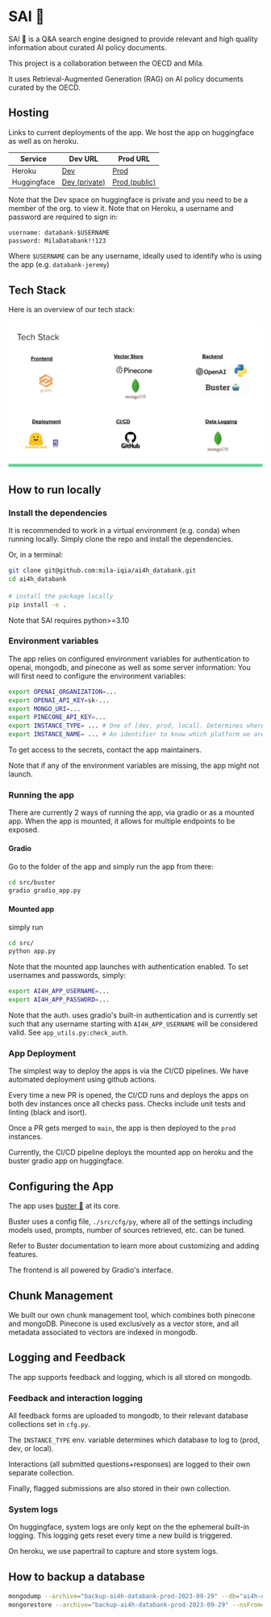 # SAI ️💬

SAI ️💬 is a Q&A search engine designed to provide relevant and high quality information about curated AI policy documents.

This project is a collaboration between the OECD and Mila.

It uses Retrieval-Augmented Generation (RAG) on AI policy documents curated by the OECD.


## Hosting
<!-- It deploys [buster](www.github.com/jerpint/buster) on AI policies collected by the OECD. -->

Links to current deployments of the app. We host the app on huggingface as well as on heroku.

| Service       | Dev URL                                                                                          | Prod URL                                                                                             |
|---------------|--------------------------------------------------------------------------------------------------|------------------------------------------------------------------------------------------------------|
| Heroku        | [Dev](https://ai4h-databank-dev.herokuapp.com/)                                                 | [Prod](https://ai4h-databank-prod.herokuapp.com/)                                                   |
| Huggingface   | [Dev (private)](https://huggingface.co/spaces/mila-quebec/SAI-dev)                              | [Prod (public)](https://huggingface.co/spaces/mila-quebec/SAI)                                     |

Note that the Dev space on huggingface is private and you need to be a member of the org. to view it.
Note that on Heroku, a username and password are required to sign in:

```
username: databank-$USERNAME
password: MilaDatabank!!123
```

Where `$USERNAME` can be any username, ideally used to identify who is using the app (e.g. `databank-jeremy`)


## Tech Stack

Here is an overview of our tech stack:

![image](assets/tech_stack.png)


## How to run locally

### Install the dependencies

It is recommended to work in a virtual environment (e.g. conda) when running locally.
Simply clone the repo and install the dependencies.

Or, in a terminal:
```sh
git clone git@github.com:mila-iqia/ai4h_databank.git
cd ai4h_databank

# install the package locally
pip install -e .
```


Note that SAI requires python>=3.10


### Environment variables

The app relies on configured environment variables for authentication to openai, mongodb, and pinecone as well as some server information:
You will first need to configure the environment variables:

```sh
export OPENAI_ORGANIZATION=...
export OPENAI_API_KEY=sk-...
export MONGO_URI=...
export PINECONE_API_KEY=...
export INSTANCE_TYPE= ... # One of [dev, prod, local]. Determines where to log all app interactions.
export INSTANCE_NAME= ... # An identifier to know which platform we are logging from (e.g. huggingface-server-1)
```

To get access to the secrets, contact the app maintainers.

Note that if any of the environment variables are missing, the app might not launch.

### Running the app

There are currently 2 ways of running the app, via gradio or as a mounted app.
When the app is mounted, it allows for multiple endpoints to be exposed.

#### Gradio

Go to the folder of the app and simply run the app from there:

```sh
cd src/buster
gradio gradio_app.py
```

#### Mounted app

simply run

```sh
cd src/
python app.py
```

Note that the mounted app launches with authentication enabled. To set usernames and passwords, simply:

```sh
export AI4H_APP_USERNAME=...
export AI4H_APP_PASSWORD=...
```

Note that the auth. uses gradio's built-in authentication and is currently set such that any username starting with `AI4H_APP_USERNAME` will be considered valid. See `app_utils.py:check_auth`.

### App Deployment

The simplest way to deploy the apps is via the CI/CD pipelines. We have automated deployment using github actions.

Every time a new PR is opened, the CI/CD runs and deploys the apps on both dev instances once all checks pass.
Checks include unit tests and linting (black and isort).

Once a PR gets merged to `main`, the app is then deployed to the `prod` instances.

Currently, the CI/CD pipeline deploys the mounted app on heroku and the buster gradio app on huggingface.

## Configuring the App

The app uses [buster 🤖](www.github.com/jerpint/buster) at its core.

Buster uses a config file, `./src/cfg/py`, where all of the settings including models used, prompts, number of sources retrieved, etc. can be tuned.

Refer to Buster documentation to learn more about customizing and adding features.

The frontend is all powered by Gradio's interface.

## Chunk Management

We built our own chunk management tool, which combines both pinecone and mongoDB. Pinecone is used exclusively as a vector store, and all metadata associated to vectors are indexed in mongodb.

## Logging and Feedback

The app supports feedback and logging, which is all stored on mongodb.

### Feedback and interaction logging

All feedback forms are uploaded to mongodb, to their relevant database collections set in `cfg.py`.

The `INSTANCE_TYPE` env. variable determines which database to log to (prod, dev, or local).

Interactions (all submitted questions+responses) are logged to their own separate collection.

Finally, flagged submissions are also stored in their own collection.

### System logs

On huggingface, system logs are only kept on the the ephemeral built-in logging. This logging gets reset every time a new build is triggered.

On heroku, we use papertrail to capture and store system logs.

## How to backup a database

```sh
mongodump --archive="backup-ai4h-databank-prod-2023-09-29" --db="ai4h-databank-prod" --uri="mongodb+srv://ai4h-databank-dev.m0zt2w2.mongodb.net/" --username miladatabank
mongorestore --archive="backup-ai4h-databank-prod-2023-09-29" --nsFrom='ai4h-databank-prod.*' --nsTo='backup-ai4h-databank-prod-2023-09-29.*' --uri="mongodb+srv://ai4h-databank-dev.m0zt2w2.mongodb.net/" --username miladatabank
```